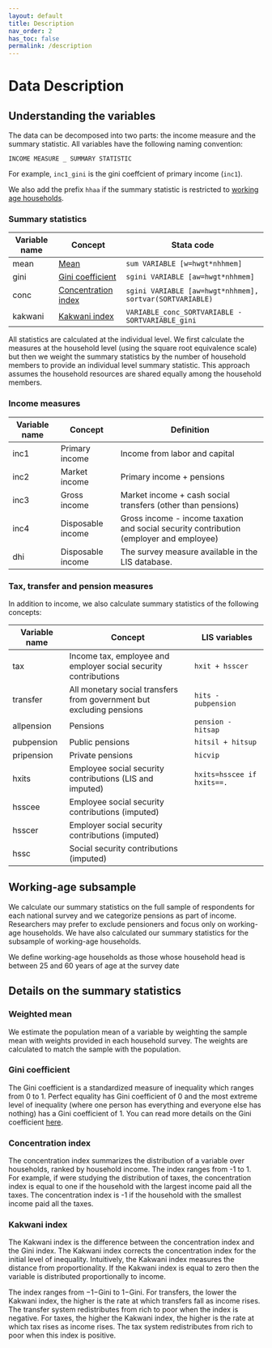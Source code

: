 ```yaml
---
layout: default
title: Description
nav_order: 2
has_toc: false
permalink: /description
---
```


# Data Description

## Understanding the variables

The data can be decomposed into two parts: the income measure and the summary statistic. All variables have the following naming convention:

`INCOME MEASURE _ SUMMARY STATISTIC`

For example, `inc1_gini` is the gini coeffcient of primary income (`inc1`).

We also add the prefix `hhaa` if the summary statistic is restricted to [working age households](#working-age-subsample).

### Summary statistics

| Variable name | Concept| Stata code |
|----|----|----|
| mean | [Mean](#weighted-mean) | `sum VARIABLE [w=hwgt*nhhmem]` |
| gini | [Gini coefficient](#gini-coefficient) | `sgini VARIABLE [aw=hwgt*nhhmem]` |
| conc | [Concentration index](#concentration-index) | `sgini VARIABLE [aw=hwgt*nhhmem], sortvar(SORTVARIABLE)` |
| kakwani | [Kakwani index](#kakwani-index) | `VARIABLE_conc_SORTVARIABLE - SORTVARIABLE_gini` |

All statistics are calculated at the individual level. We first calculate the measures at the household level (using the square root equivalence scale) but then we weight the summary statistics by the number of household members to provide an individual level summary statistic. This approach assumes the household resources are shared equally among the household members.

### Income measures

| Variable name | Concept | Definition |
|----|----|----|
| inc1 | Primary income | Income from labor and capital |  
| inc2 | Market income | Primary income + pensions |
| inc3 | Gross income | Market income + cash social transfers (other than pensions) |
| inc4 | Disposable income | Gross income - income taxation and social security contribution (employer and employee) |
| dhi | Disposable income | The survey measure available in the LIS database. |

### Tax, transfer and pension measures

In addition to income, we also calculate summary statistics of the following concepts:

| Variable name | Concept | LIS variables |
|----|----|----|
| tax | Income tax, employee and employer social security contributions | `hxit + hsscer` |
| transfer | All monetary social transfers from government but excluding pensions | `hits - pubpension` |
| allpension | Pensions | `pension - hitsap` |
| pubpension | Public pensions | `hitsil + hitsup` |
| pripension | Private pensions | `hicvip` |
| hxits| Employee social security contributions (LIS and imputed) | `hxits=hsscee if hxits==.` |
| hsscee | Employee social security contributions (imputed) | |
| hsscer | Employer social security contributions (imputed) | |
| hssc | Social security contributions (imputed) | |

## Working-age subsample

We calculate our summary statistics on the full sample of respondents for each national survey and we categorize pensions as part of income. Researchers may prefer to exclude pensioners and focus only on working-age households. We have also calculated our summary statistics for the subsample of working-age households.

We define working-age households as those whose household head is between 25 and 60 years of age at the survey date

## Details on the summary statistics

### Weighted mean

We estimate the population mean of a variable by weighting the sample mean with weights provided in each household survey. The weights are calculated to match the sample with the population.

### Gini coefficient

The Gini coefficient is a standardized measure of inequality which ranges from 0 to 1. Perfect equality has Gini coefficient of 0 and the most extreme level of inequality (where one person has everything and everyone else has nothing) has a Gini coefficient of 1. You can read more details on the Gini coefficient [here](https://en.wikipedia.org/wiki/Gini_coefficient).

### Concentration index

The concentration index summarizes the distribution of a variable over households, ranked by household income. The index ranges from -1 to 1. For example, if were studying the distribution of taxes, the concentration index is equal to one if the household with the largest income paid all the taxes. The concentration index is -1 if the household with the smallest income paid all the taxes.

### Kakwani index

The Kakwani index is the difference between the concentration index and the Gini index. The Kakwani index corrects the concentration index for the initial level of inequality. Intuitively, the Kakwani index measures the distance from proportionality. If the Kakwani index is equal to zero then the variable is distributed proportionally to income.

The index ranges from −1−Gini to 1−Gini. For transfers, the lower the Kakwani index, the higher is the rate at which transfers fall as income rises. The transfer system redistributes from rich to poor when the index is negative. For taxes, the higher the Kakwani index, the higher is the rate at which tax rises as income rises. The tax system redistributes from rich to poor when this index is positive.
